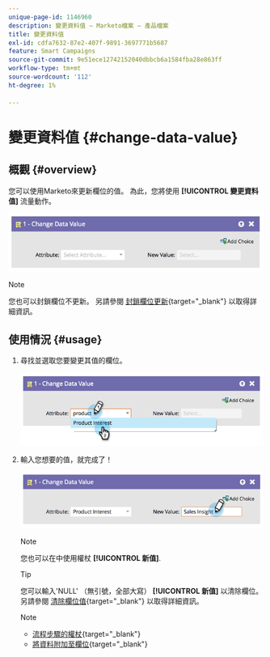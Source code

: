 ```yaml
---
unique-page-id: 1146960
description: 變更資料值 — Marketo檔案 — 產品檔案
title: 變更資料值
exl-id: cdfa7632-87e2-407f-9891-3697771b5687
feature: Smart Campaigns
source-git-commit: 9e51ece12742152040dbbcb6a1584fba28e863ff
workflow-type: tm+mt
source-wordcount: '112'
ht-degree: 1%

---
```


# 變更資料值 {#change-data-value}

## 概觀 {#overview}

您可以使用Marketo來更新欄位的值。 為此，您將使用 **[!UICONTROL 變更資料值]** 流量動作。

![](assets/image2014-9-22-11-3a15-3a34.png)

>[!NOTE]
>
>您也可以封鎖欄位不更新。 另請參閱 [封鎖欄位更新](/help/marketo/product-docs/administration/field-management/block-updates-to-a-field.md){target="_blank"} 以取得詳細資訊。

## 使用情況 {#usage}

1. 尋找並選取您要變更其值的欄位。

   ![](assets/image2014-9-22-11-3a18-3a29.png)

1. 輸入您想要的值，就完成了！

   ![](assets/image2014-9-22-11-3a18-3a38.png)

   >[!NOTE]
   >
   >您也可以在中使用權杖 **[!UICONTROL 新值]**.

   >[!TIP]
   >
   >您可以輸入&#39;NULL&#39; （無引號，全部大寫） **[!UICONTROL 新值]** 以清除欄位。 另請參閱 [清除欄位值](/help/marketo/product-docs/core-marketo-concepts/smart-campaigns/flow-actions/change-data-value/clear-field-values.md){target="_blank"} 以取得詳細資訊。

   >[!NOTE]
   >
   >* [流程步驟的權杖](/help/marketo/product-docs/core-marketo-concepts/smart-campaigns/flow-actions/use-tokens-in-flow-steps.md){target="_blank"}
   >* [將資料附加至欄位](/help/marketo/product-docs/core-marketo-concepts/smart-campaigns/flow-actions/append-data-to-a-field.md){target="_blank"}
